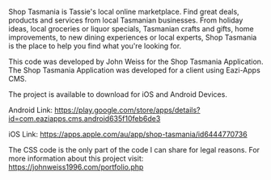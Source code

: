 Shop Tasmania is Tassie's local online marketplace. Find great deals, products and services from local Tasmanian businesses.
From holiday ideas, local groceries or liquor specials, Tasmanian crafts and gifts, home improvements, to new dining experiences or local experts, Shop Tasmania is the place to help you find what you're looking for.

This code was developed by John Weiss for the Shop Tasmania Application.
The Shop Tasmania Application was developed for a client using Eazi-Apps CMS.

The project is available to download for iOS and Android Devices.

Android Link:  https://play.google.com/store/apps/details?id=com.eaziapps.cms.android635f10feb6de3

iOS Link:  https://apps.apple.com/au/app/shop-tasmania/id6444770736

The CSS code is the only part of the code I can share for legal reasons.
For more information about this project visit:  https://johnweiss1996.com/portfolio.php
